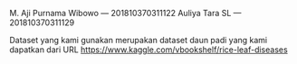 M. Aji Purnama Wibowo — 201810370311122
Auliya Tara SL — 201810370311129

Dataset yang kami gunakan merupakan dataset daun padi yang kami dapatkan dari URL https://www.kaggle.com/vbookshelf/rice-leaf-diseases

